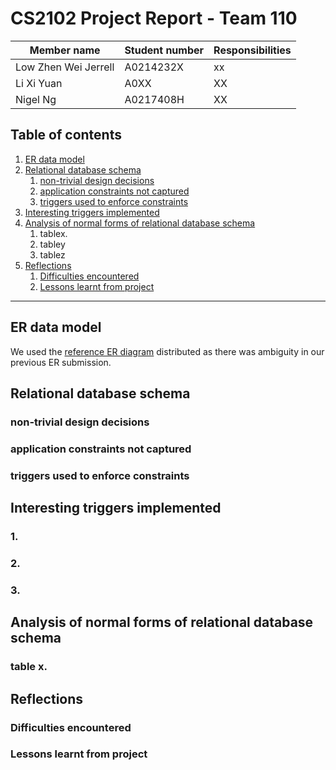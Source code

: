 # CS2102 Project Report - Team 110

| Member name | Student number | Responsibilities |
|---|---|---|
| Low Zhen Wei Jerrell | A0214232X | xx |
| Li Xi Yuan | A0XX | XX |
| Nigel Ng | A0217408H | XX |

## Table of contents
1. [ER data model](#ER-data-model)
1. [Relational database schema](#Relational-database-schema)
    1. [non-trivial design decisions](#non-trivial-design-decisions)
    1. [application constraints not captured](#application-constraints-not-captured)
    1. [triggers used to enforce constraints](#triggers-used-to-enforce-constraints)
1. [Interesting triggers implemented](#interesting-triggers-implemented)
1. [Analysis of normal forms of relational database schema](#analysis-of-normal-forms-of-relational-database-schema)
    1. tablex.
    1. tabley
    1. tablez
1. [Reflections](#reflections)
    1. [Difficulties encountered](#difficulties-encountered)
    1. [Lessons learnt from project](#lessons-learnt-from-project)
---
## ER data model
We used the [reference ER diagram](./ER.pdf) distributed as there was ambiguity in our previous ER submission.

## Relational database schema

### non-trivial design decisions

### application constraints not captured

### triggers used to enforce constraints

## Interesting triggers implemented

### 1. 

### 2. 

### 3. 

## Analysis of normal forms of relational database schema

### table x.

## Reflections

### Difficulties encountered

### Lessons learnt from project
